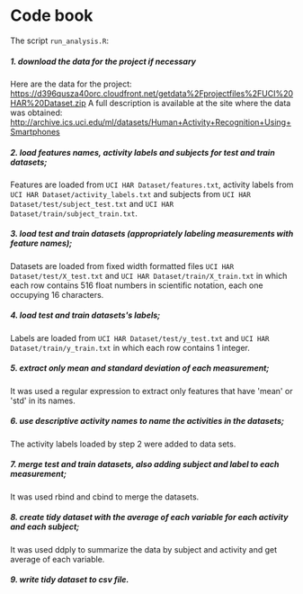 # Code book

The script `run_analysis.R`:

##### 1. download the data for the project if necessary

Here are the data for the project: https://d396qusza40orc.cloudfront.net/getdata%2Fprojectfiles%2FUCI%20HAR%20Dataset.zip 
A full description is available at the site where the data was obtained: http://archive.ics.uci.edu/ml/datasets/Human+Activity+Recognition+Using+Smartphones 

##### 2. load features names, activity labels and subjects for test and train datasets;

Features are loaded from `UCI HAR Dataset/features.txt`, activity labels from `UCI HAR Dataset/activity_labels.txt` and subjects from `UCI HAR Dataset/test/subject_test.txt` and `UCI HAR Dataset/train/subject_train.txt`.

##### 3. load test and train datasets (appropriately labeling measurements with feature names);

Datasets are loaded from fixed width formatted files `UCI HAR Dataset/test/X_test.txt` and `UCI HAR Dataset/train/X_train.txt` in which each row contains 516 float numbers in scientific notation, each one occupying 16 characters.

##### 4. load test and train datasets's labels;

Labels are loaded from `UCI HAR Dataset/test/y_test.txt` and `UCI HAR Dataset/train/y_train.txt` in which each row contains 1 integer.

##### 5. extract only mean and standard deviation of each measurement;

It was used a regular expression to extract only features that have 'mean' or 'std' in its names.

##### 6. use descriptive activity names to name the activities in the datasets;

The activity labels loaded by step 2 were added to data sets.

##### 7. merge test and train datasets, also adding subject and label to each measurement;

It was used rbind and cbind to merge the datasets.

##### 8. create tidy dataset with the average of each variable for each activity and each subject;

It was used ddply to summarize the data by subject and activity and get average of each variable.

##### 9. write tidy dataset to csv file.
